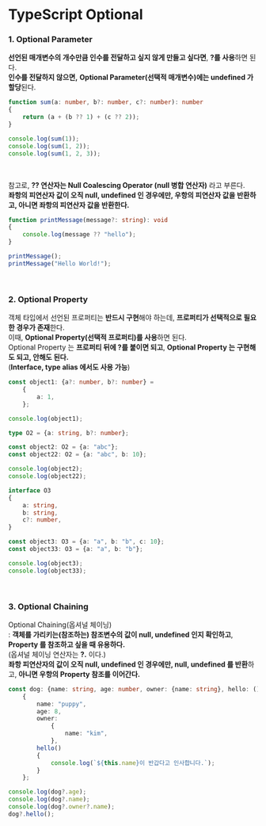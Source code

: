 # TypeScript Optional

### 1. Optional Parameter
**선언된 매개변수의 개수만큼 인수를 전달하고 싶지 않게 만들고 싶다면**, **?를 사용**하면 된다.
<br>
**인수를 전달하지 않으면,** **Optional Parameter(선택적 매개변수)에는 undefined 가 할당**된다.
```ts
function sum(a: number, b?: number, c?: number): number
{
    return (a + (b ?? 1) + (c ?? 2));
}

console.log(sum(1));
console.log(sum(1, 2));
console.log(sum(1, 2, 3));
```
<br>

참고로, **?? 연산자는 Null Coalescing Operator (null 병합 연산자)** 라고 부른다.
<br>
**좌항의 피연산자 값이 오직 null, undefined 인 경우에만, 우항의 피연산자 값을 반환하고,
아니면 좌항의 피연산자 값을 반환한다.**

```ts
function printMessage(message?: string): void
{
    console.log(message ?? "hello");
}

printMessage();
printMessage("Hello World!");
```

<br>

### 2. Optional Property
객체 타입에서 선언된 프로퍼티는 **반드시 구현**해야 하는데, **프로퍼티가 선택적으로 필요한 경우가 존재**한다.
<br>
이때, **Optional Property(선택적 프로퍼티)를 사용**하면 된다.
<br>
Optional Property 는 **프로퍼티 뒤에 ?를 붙이면 되고**, **Optional Property 는 구현해도 되고, 안해도 된다.**
<br>
(**Interface, type alias 에서도 사용 가능**)
```ts
const object1: {a?: number, b?: number} =
    {
        a: 1,
    };

console.log(object1);

type O2 = {a: string, b?: number};

const object2: O2 = {a: "abc"};
const object22: O2 = {a: "abc", b: 10};

console.log(object2);
console.log(object22);

interface O3
{
    a: string,
    b: string,
    c?: number,
}

const object3: O3 = {a: "a", b: "b", c: 10};
const object33: O3 = {a: "a", b: "b"};

console.log(object3);
console.log(object33);
```

<br>

### 3. Optional Chaining
Optional Chaining(옵셔널 체이닝)
<br>
: **객체를 가리키는(참조하는) 참조변수의 값이 null, undefined 인지 확인하고**, **Property
를 참조하고 싶을 때 유용하다.**
<br>
(옵셔널 체이닝 연산자는 **?.** 이다.)
<br>
**좌항 피연산자의 값이 오직 null, undefined 인 경우에만, null, undefined 를 반환**하고,
**아니면 우항의 Property 참조를 이어간다.**
```ts
const dog: {name: string, age: number, owner: {name: string}, hello: () => void} =
    {
        name: "puppy",
        age: 8,
        owner:
            {
                name: "kim",
            },
        hello()
        {
            console.log(`${this.name}이 반갑다고 인사합니다.`);
        }
    };

console.log(dog?.age);
console.log(dog?.name);
console.log(dog?.owner?.name);
dog?.hello();
```